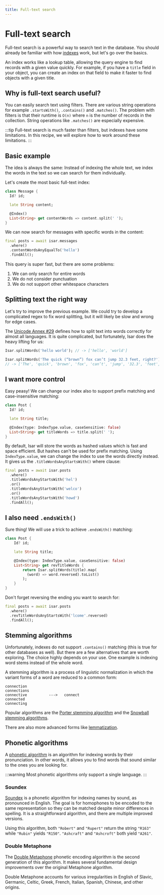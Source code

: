 ```yaml
---
title: Full-text search
---
```


# Full-text search

Full-text search is a powerful way to search text in the database. You should already be familiar with how [indexes](/indexes) work, but let's go over the basics.

An index works like a lookup table, allowing the query engine to find records with a given value quickly. For example, if you have a `title` field in your object, you can create an index on that field to make it faster to find objects with a given title.

## Why is full-text search useful?

You can easily search text using filters. There are various string operations for example `.startsWith()`, `.contains()` and `.matches()`. The problem with filters is that their runtime is `O(n)` where `n` is the number of records in the collection. String operations like `.matches()` are especially expensive.

:::tip
Full-text search is much faster than filters, but indexes have some limitations. In this recipe, we will explore how to work around these limitations.
:::

## Basic example

The idea is always the same: Instead of indexing the whole text, we index the words in the text so we can search for them individually.

Let's create the most basic full-text index:

```dart
class Message {
  Id? id;

  late String content;

  @Index()
  List<String> get contentWords => content.split(' ');
}
```

We can now search for messages with specific words in the content:

```dart
final posts = await isar.messages
  .where()
  .contentWordsAnyEqualTo('hello')
  .findAll();
```

This query is super fast, but there are some problems:

1. We can only search for entire words
2. We do not consider punctuation
3. We do not support other whitespace characters

## Splitting text the right way

Let's try to improve the previous example. We could try to develop a complicated regex to fix word splitting, but it will likely be slow and wrong for edge cases.

The [Unicode Annex #29](https://unicode.org/reports/tr29/) defines how to split text into words correctly for almost all languages. It is quite complicated, but fortunately, Isar does the heavy lifting for us:

```dart
Isar.splitWords('hello world'); // -> ['hello', 'world']

Isar.splitWords('The quick (“brown”) fox can’t jump 32.3 feet, right?');
// -> ['The', 'quick', 'brown', 'fox', 'can’t', 'jump', '32.3', 'feet', 'right']
```

## I want more control

Easy peasy! We can change our index also to support prefix matching and case-insensitive matching:

```dart
class Post {
  Id? id;

  late String title;

  @Index(type: IndexType.value, caseSensitive: false)
  List<String> get titleWords => title.split(' ');
}
```

By default, Isar will store the words as hashed values which is fast and space efficient. But hashes can't be used for prefix matching. Using `IndexType.value`, we can change the index to use the words directly instead. It gives us the `.titleWordsAnyStartsWith()` where clause:

```dart
final posts = await isar.posts
  .where()
  .titleWordsAnyStartsWith('hel')
  .or()
  .titleWordsAnyStartsWith('welco')
  .or()
  .titleWordsAnyStartsWith('howd')
  .findAll();
```

## I also need `.endsWith()`

Sure thing! We will use a trick to achieve `.endsWith()` matching:

```dart
class Post {
    Id? id;

    late String title;

    @Index(type: IndexType.value, caseSensitive: false)
    List<String> get revTitleWords {
        return Isar.splitWords(title).map(
          (word) => word.reversed).toList()
        );
    }
}
```

Don't forget reversing the ending you want to search for:

```dart
final posts = await isar.posts
  .where()
  .revTitleWordsAnyStartsWith('lcome'.reversed)
  .findAll();
```

## Stemming algorithms

Unfortunately, indexes do not support `.contains()` matching (this is true for other databases as well). But there are a few alternatives that are worth exploring. The choice highly depends on your use. One example is indexing word stems instead of the whole word.

A stemming algorithm is a process of linguistic normalization in which the variant forms of a word are reduced to a common form:

```
connection
connections
connective          --->   connect
connected
connecting
```

Popular algorithms are the [Porter stemming algorithm](https://tartarus.org/martin/PorterStemmer/) and the [Snowball stemming algorithms](https://snowballstem.org/algorithms/).

There are also more advanced forms like [lemmatization](https://en.wikipedia.org/wiki/Lemmatisation).

## Phonetic algorithms

A [phonetic algorithm](https://en.wikipedia.org/wiki/Phonetic_algorithm) is an algorithm for indexing words by their pronunciation. In other words, it allows you to find words that sound similar to the ones you are looking for.

:::warning
Most phonetic algorithms only support a single language.
:::

### Soundex

[Soundex](https://en.wikipedia.org/wiki/Soundex) is a phonetic algorithm for indexing names by sound, as pronounced in English. The goal is for homophones to be encoded to the same representation so they can be matched despite minor differences in spelling. It is a straightforward algorithm, and there are multiple improved versions.

Using this algorithm, both `"Robert"` and `"Rupert"` return the string `"R163"` while `"Rubin"` yields `"R150"`. `"Ashcraft"` and `"Ashcroft"` both yield `"A261"`.

### Double Metaphone

The [Double Metaphone](https://en.wikipedia.org/wiki/Metaphone) phonetic encoding algorithm is the second generation of this algorithm. It makes several fundamental design improvements over the original Metaphone algorithm.

Double Metaphone accounts for various irregularities in English of Slavic, Germanic, Celtic, Greek, French, Italian, Spanish, Chinese, and other origins.

